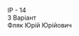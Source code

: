 IP - 14                                                                                                             
3 Варіант                                                                                                            
Фляк Юрій Юрійович                                                                                                            
